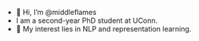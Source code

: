 - 👋 Hi, I’m @middleflames
- I am a second-year PhD student at UConn.
- 👀 My interest lies in NLP and representation learning.


<!---
middleflames/middleflames is a ✨ special ✨ repository because its `README.md` (this file) appears on your GitHub profile.
You can click the Preview link to take a look at your changes.
--->
